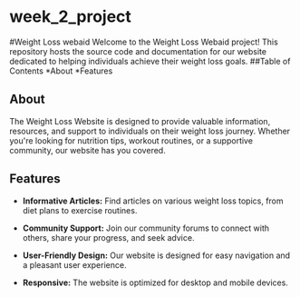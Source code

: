 # week_2_project
#Weight Loss webaid
Welcome to the Weight Loss Webaid project! This repository hosts the source code and documentation for our website dedicated to helping individuals achieve their weight loss goals.
##Table of Contents
*About
*Features


## About

The Weight Loss Website is designed to provide valuable information, resources, and support to individuals on their weight loss journey. Whether you're looking for nutrition tips, workout routines, or a supportive community, our website has you covered.

## Features

- **Informative Articles:** Find articles on various weight loss topics, from diet plans to exercise routines.

- **Community Support:** Join our community forums to connect with others, share your progress, and seek advice.

- **User-Friendly Design:** Our website is designed for easy navigation and a pleasant user experience.

- **Responsive:** The website is optimized for desktop and mobile devices.


